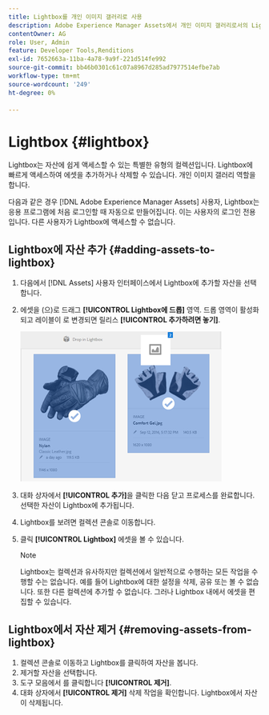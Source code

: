 ```yaml
---
title: Lightbox를 개인 이미지 갤러리로 사용
description: Adobe Experience Manager Assets에서 개인 이미지 갤러리로서의 Lightbox에 대해 알아봅니다.]
contentOwner: AG
role: User, Admin
feature: Developer Tools,Renditions
exl-id: 7652663a-11ba-4a78-9a9f-221d514fe992
source-git-commit: bb46b0301c61c07a8967d285ad7977514efbe7ab
workflow-type: tm+mt
source-wordcount: '249'
ht-degree: 0%

---
```


# Lightbox {#lightbox}

Lightbox는 자산에 쉽게 액세스할 수 있는 특별한 유형의 컬렉션입니다. Lightbox에 빠르게 액세스하여 에셋을 추가하거나 삭제할 수 있습니다. 개인 이미지 갤러리 역할을 합니다.

다음과 같은 경우 [!DNL Adobe Experience Manager Assets] 사용자, Lightbox는 응용 프로그램에 처음 로그인할 때 자동으로 만들어집니다. 이는 사용자의 로그인 전용입니다. 다른 사용자가 Lightbox에 액세스할 수 없습니다.

## Lightbox에 자산 추가 {#adding-assets-to-lightbox}

1. 다음에서 [!DNL Assets] 사용자 인터페이스에서 Lightbox에 추가할 자산을 선택합니다.
1. 에셋을 (으)로 드래그 **[!UICONTROL Lightbox에 드롭]** 영역. 드롭 영역이 활성화되고 레이블이 로 변경되면 릴리스 **[!UICONTROL 추가하려면 놓기]**.

   ![add_to_lightbox](assets/add_to_lightbox.png)

1. 대화 상자에서 **[!UICONTROL 추가]**&#x200B;을 클릭한 다음 닫고 프로세스를 완료합니다. 선택한 자산이 Lightbox에 추가됩니다.
1. Lightbox를 보려면 컬렉션 콘솔로 이동합니다.
1. 클릭 **[!UICONTROL Lightbox]** 에셋을 볼 수 있습니다.

   >[!NOTE]
   >
   >Lightbox는 컬렉션과 유사하지만 컬렉션에서 일반적으로 수행하는 모든 작업을 수행할 수는 없습니다. 예를 들어 Lightbox에 대한 설정을 삭제, 공유 또는 볼 수 없습니다. 또한 다른 컬렉션에 추가할 수 없습니다. 그러나 Lightbox 내에서 에셋을 편집할 수 있습니다.

## Lightbox에서 자산 제거 {#removing-assets-from-lightbox}

1. 컬렉션 콘솔로 이동하고 Lightbox를 클릭하여 자산을 봅니다.
1. 제거할 자산을 선택합니다.
1. 도구 모음에서 를 클릭합니다 **[!UICONTROL 제거]**.
1. 대화 상자에서 **[!UICONTROL 제거]** 삭제 작업을 확인합니다. Lightbox에서 자산이 삭제됩니다.

